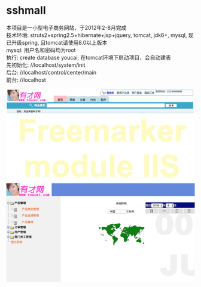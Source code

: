 # sshmall

本项目是一小型电子商务网站，于2012年2-8月完成<br />
技术环境: struts2+spring2.5+hibernate+jsp+jquery, tomcat, jdk6+, mysql, 现已升级spring, 且tomcat请使用8.0以上版本<br />
mysql: 用户名和密码均为root<br />
执行: create database youcai; 在tomcat环境下启动项目，会自动建表<br />
先初始化: //localhost/system/init<br />
后台: //localhost/control/center/main<br />
前台: //localhost

![youcai](youcai.jpeg)
![admin](youcai-admin.jpeg)
